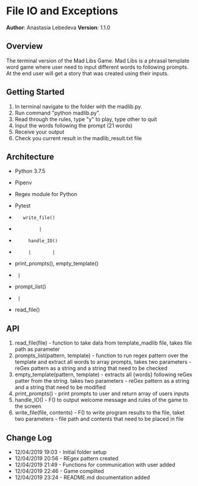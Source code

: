 # File IO and Exceptions

**Author**: Anastasia Lebedeva
**Version**: 1.1.0

## Overview
The terminal version of the Mad Libs Game. Mad Libs is a phrasal template word game where user need to input different words to following prompts. At the end user will get a story that was created using their inputs.


## Getting Started
1. In terminal navigate to the folder with the madlib.py.
2. Run command "python madlib.py".
3. Read through the rules, type "y" to play, type other to quit
4. Input the words following the prompt (21 words)
5. Receive your output
6. Check you current result in the madlib_result.txt file


## Architecture
* Python 3.7.5
* Pipenv
* Regex module for Python
* Pytest

*        write_file()
*              |
*          handle_IO()
*          |        |
* print_prompts(),  empty_template()
*      |
* prompt_list()
*      |
* read_file()


## API
1. read_file(file) -  function to take data from template_madlib file, takes file path as parameter
2. prompts_list(pattern, template) - function to run regex pattern over the template and extract all words to array prompts, takes two parameters - reGex pattern as a string and a string that need to be checked
3. empty_template(pattern, template) -  extracts all {words} following reGex patter from the string. takes two parameters - reGex pattern as a string and a string that need to be modified
4. print_prompts() - print prompts to user and return array of users inputs
5. handle_IO() - F() to output welcome message and rules of the game to the screen
6. write_file(file, contents) - F() to write program results to the file, taket two parameters - file path and contents that need to be placed in file


## Change Log

* 12/04/2019 19:03 - Initial folder setup
* 12/04/2019 20:56 - REgex pattern created
* 12/04/2019 21:49 - Functions for communication with user added
* 12/04/2019 22:46 - Game complited
* 12/04/2019 23:24 - README.md documentation added
